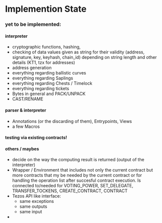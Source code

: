 # Implemention State

### yet to be implemented:

#### interpreter

- cryptographic functions, hashing,
- checking of data values given as string for their validity (address, signature, key, keyhash, chain_id) depending on string length and other details (KT1, tzx for addresses)
- address generation
- everything regarding ballistic curves
- everything regarding Saplings 
- everything regarding Chests / Timelock
- everything regarding tickets
- Bytes in general and PACK/UNPACK
- CAST/RENAME

#### parser & interpreter
- Annotations (or the discarding of them), Entrypoints, Views
- a few Macros

#### testing via existing contracts!



#### others / maybes
- decide on the way the computing result is returned (output of the interpreter)
- Wrapper / Environment that includes not only the current contract but more contracts
that my be needed by the current contract or for handling the operation list after succesful contract execution.
Is connected to/needed for VOTING_POWER, SET_DELEGATE, TRANSFER_TOCKENS, CREATE_CONTRACT, CONTRACT
- Tezos API like interface:
  - same exceptions
  - same outputs
  - same input
- 